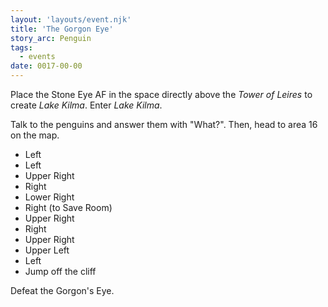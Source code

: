 ```yaml
---
layout: 'layouts/event.njk'
title: 'The Gorgon Eye'
story_arc: Penguin
tags:
  - events
date: 0017-00-00
---
```

Place the Stone Eye AF in the space directly above the *Tower of Leires* to create *Lake Kilma*. Enter *Lake Kilma*.

Talk to the penguins and answer them with "What?". Then, head to area 16 on the map.

* Left
* Left
* Upper Right
* Right
* Lower Right
* Right (to Save Room)
* Upper Right
* Right
* Upper Right
* Upper Left
* Left
* Jump off the cliff

Defeat the Gorgon's Eye.